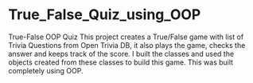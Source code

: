 # True_False_Quiz_using_OOP
True-False OOP Quiz
This project creates a True/False game with list of Trivia Questions from Open Trivia DB, it also plays the game, checks the answer and keeps track of the score. I built the classes and used the objects created from these classes to build this game. This was built completely using OOP.

